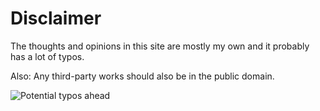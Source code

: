 # Disclaimer

The thoughts and opinions in this site are mostly my own and it probably has a lot of typos.

Also: Any third-party works should also be in the public domain.

<img src="%ROOT%/images/potential-typos-ahead.jpeg" title="Potential typos ahead" />